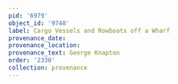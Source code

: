 ```yaml
---
pid: '6979'
object_id: '9748'
label: Cargo Vessels and Rowboats off a Wharf
provenance_date:
provenance_location:
provenance_text: George Knapton
order: '2330'
collection: provenance
---
```

